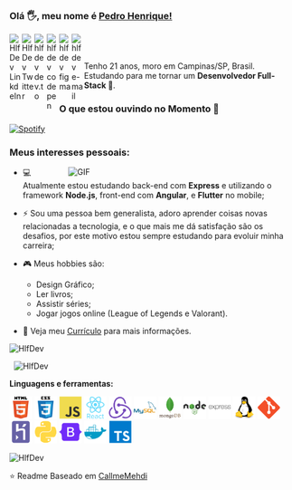 ### Olá 🖐️, meu nome é [Pedro Henrique!](#)

<a href="https://www.linkedin.com/in/pedro-henrique-66892116a/" target="_blank" >
  <img align="left" alt="HlfDev LinkdeIn" width="22px" src="https://cdn.jsdelivr.net/npm/simple-icons@v3/icons/linkedin.svg" />
</a>

<a href="https://twitter.com/HlfDev" target="_blank" >
  <img align="left" alt="HlfDev Twitter" width="22px" src="https://cdn.jsdelivr.net/npm/simple-icons@3.1.0/icons/twitter.svg" />
</a>

<a href="https://dev.to/hlfdev" target="_blank" >
  <img align="left" alt="hlfdev dev.to" width="22px" src="https://cdn.jsdelivr.net/npm/simple-icons@3.1.0/icons/dev-dot-to.svg" />
</a>

<a href="https://codepen.io/HlfDev" target="_blank" >
  <img align="left" alt="hlfdev codepen" width="22px" src="https://cdn.jsdelivr.net/npm/simple-icons@3.1.0/icons/codepen.svg" />
</a>

<a href="https://www.figma.com/@hlfdev" target="_blank" >
  <img align="left" alt="hlfdev figma" width="22px" src="https://cdn.jsdelivr.net/npm/simple-icons@3.1.0/icons/figma.svg" />
</a>

<a href="mailto:pedrohlf.contato@gmail.com" target="_blank" >
  <img align="left" alt="hlfdev e-mail" width="22px" src="https://cdn.jsdelivr.net/npm/simple-icons@3.1.0/icons/gmail.svg" />
</a>

<br />
<br />

Tenho 21 anos, moro em Campinas/SP, Brasil.<br />
Estudando para me tornar um <b>Desenvolvedor Full-Stack </b> 🧪.
</p>

### **O que estou ouvindo no Momento 🎵**

[![Spotify](https://spotify-play-now-ibf52k734-hlfdev.vercel.app/api/spotify)](https://open.spotify.com/user/k4oda253t79zgevimlmu66jow?si=6LaXuHVZR4WTKP4qIITp8w)

### **Meus interesses pessoais:**

<img align="right" alt="GIF" src="https://octocat-generator-assets.githubusercontent.com/my-octocat-1617585180769.png" width="400px" />

- 💻 Atualmente estou estudando back-end com **Express** e utilizando o framework **Node.js**, front-end com **Angular**, e **Flutter** no mobile;

- ⚡ Sou uma pessoa bem generalista, adoro aprender coisas novas relacionadas a tecnologia, e o que mais me dá satisfação são os desafios, por este motivo estou sempre estudando para evoluir minha carreira;

- 🎮 Meus hobbies são:
  - Design Gráfico; 
  - Ler livros;
  - Assistir séries;
  - Jogar jogos online (League of Legends e Valorant).

- 📝 Veja meu <a href="#" target="_blank">Currículo</a> para mais informações.

<div style="margin:  auto;">
<p>
  <img src="https://github-readme-stats.vercel.app/api/top-langs/?username=hlfdev&layout=compact&theme=graywhite&title_color=268bd2" alt="HlfDev" />
</p>
<div>

<p>&nbsp;
  <img src="https://github-readme-stats.vercel.app/api?username=HlfDev&count_private=true&show_icons=true&theme=graywhite&icon_color=268bd2&title_color=268bd2" alt="HlfDev" />
</p>

**Linguagens e ferramentas:**  

<p align="left">
<img src="https://raw.githubusercontent.com/devicons/devicon/master/icons/html5/html5-original-wordmark.svg" alt="html5" width="40" height="40"/> 
<img src="https://raw.githubusercontent.com/devicons/devicon/master/icons/css3/css3-original-wordmark.svg" alt="css3" width="40" height="40"/> 
<img src="https://raw.githubusercontent.com/devicons/devicon/master/icons/javascript/javascript-original.svg" alt="javascript" width="40" height="40"/> 
<img src="https://raw.githubusercontent.com/devicons/devicon/master/icons/react/react-original-wordmark.svg" alt="react" width="40" height="40"/> 
<img src="https://raw.githubusercontent.com/devicons/devicon/master/icons/redux/redux-original.svg" alt="redux" width="40" height="40"/> 
<img src="https://raw.githubusercontent.com/devicons/devicon/master/icons/mysql/mysql-original-wordmark.svg" alt="mysql" width="40" height="40"/> 
<img src="https://raw.githubusercontent.com/devicons/devicon/master/icons/mongodb/mongodb-original-wordmark.svg" alt="mongodb" width="40" height="40"/> 
<img src="https://raw.githubusercontent.com/devicons/devicon/master/icons/nodejs/nodejs-original-wordmark.svg" alt="nodejs" width="40" height="40"/> 
<img src="https://raw.githubusercontent.com/devicons/devicon/master/icons/express/express-original-wordmark.svg" alt="express" width="40" height="40"/> 
<img src="https://raw.githubusercontent.com/devicons/devicon/master/icons/linux/linux-original.svg" alt="linux" width="40" height="40" />
<img src="https://raw.githubusercontent.com/devicons/devicon/master/icons/git/git-original.svg" alt="git" width="40" height="40"/> 
<img src="https://raw.githubusercontent.com/devicons/devicon/master/icons/heroku/heroku-plain.svg" alt="heroku" width="40" height="40" />
<img src="https://raw.githubusercontent.com/devicons/devicon/master/icons/python/python-plain.svg" alt="Python" width="40" height="40" />

<img src="https://raw.githubusercontent.com/devicons/devicon/master/icons/bootstrap/bootstrap-plain.svg" alt="Bootstrap" width="40" height="40" />
<img src="https://raw.githubusercontent.com/devicons/devicon/master/icons/docker/docker-plain.svg" alt="Docker" width="40" height="40" />
<img src="https://raw.githubusercontent.com/devicons/devicon/master/icons/typescript/typescript-plain.svg" alt="typescript" width="40" height="40" />
</p>

<p align="left"> <img src="https://komarev.com/ghpvc/?username=hlfdev" alt="HlfDev" /> </p>

⭐️ Readme Baseado em [CallmeMehdi](https://github.com/CallmeMehdi)

